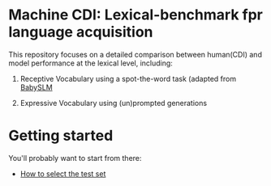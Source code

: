 # Machine CDI: Lexical-benchmark fpr language acquisition

This repository focuses on a detailed comparison between human(CDI) and model performance at the lexical level, including: 

1) Receptive Vocabulary using a spot-the-word task (adapted from [BabySLM](https://github.com/MarvinLvn/BabySLM)

2) Expressive Vocabulary using (un)prompted generations



# Getting started

You'll probably want to start from there:
- [How to select the test set](docs/select_test.md)


